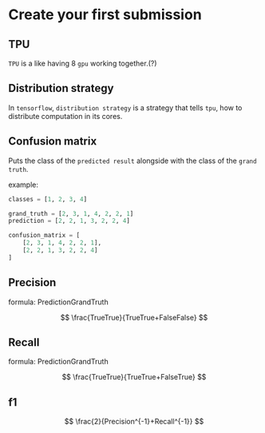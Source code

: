 # Create your first submission

## TPU

`TPU` is a like having 8 `gpu` working together.(?)

## Distribution strategy

In `tensorflow`, `distribution strategy` is a strategy
that tells `tpu`, how to distribute computation in its
cores.

## Confusion matrix

Puts the class of the `predicted result` alongside with the
class of the `grand truth`.

example:

```python
classes = [1, 2, 3, 4]

grand_truth = [2, 3, 1, 4, 2, 2, 1]
prediction = [2, 2, 1, 3, 2, 2, 4]

confusion_matrix = [
    [2, 3, 1, 4, 2, 2, 1],
    [2, 2, 1, 3, 2, 2, 4]
]
```

## Precision

formula: PredictionGrandTruth

$$ \frac{TrueTrue}{TrueTrue+FalseFalse} $$

## Recall

formula: PredictionGrandTruth

$$ \frac{TrueTrue}{TrueTrue+FalseTrue} $$

## f1

$$ \frac{2}{Precision^{-1}+Recall^{-1}} $$
